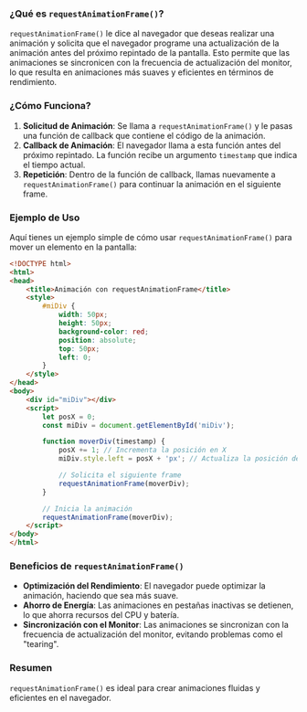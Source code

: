 ### ¿Qué es `requestAnimationFrame()`?

`requestAnimationFrame()` le dice al navegador que deseas realizar una animación y solicita que el navegador programe una actualización de la animación antes del próximo repintado de la pantalla. Esto permite que las animaciones se sincronicen con la frecuencia de actualización del monitor, lo que resulta en animaciones más suaves y eficientes en términos de rendimiento.

### ¿Cómo Funciona?

1. **Solicitud de Animación**: Se llama a `requestAnimationFrame()` y le pasas una función de callback que contiene el código de la animación.
2. **Callback de Animación**: El navegador llama a esta función antes del próximo repintado. La función recibe un argumento `timestamp` que indica el tiempo actual.
3. **Repetición**: Dentro de la función de callback, llamas nuevamente a `requestAnimationFrame()` para continuar la animación en el siguiente frame.

### Ejemplo de Uso

Aquí tienes un ejemplo simple de cómo usar `requestAnimationFrame()` para mover un elemento en la pantalla:

```html
<!DOCTYPE html>
<html>
<head>
    <title>Animación con requestAnimationFrame</title>
    <style>
        #miDiv {
            width: 50px;
            height: 50px;
            background-color: red;
            position: absolute;
            top: 50px;
            left: 0;
        }
    </style>
</head>
<body>
    <div id="miDiv"></div>
    <script>
        let posX = 0;
        const miDiv = document.getElementById('miDiv');

        function moverDiv(timestamp) {
            posX += 1; // Incrementa la posición en X
            miDiv.style.left = posX + 'px'; // Actualiza la posición del div

            // Solicita el siguiente frame
            requestAnimationFrame(moverDiv);
        }

        // Inicia la animación
        requestAnimationFrame(moverDiv);
    </script>
</body>
</html>
```

### Beneficios de `requestAnimationFrame()`

- **Optimización del Rendimiento**: El navegador puede optimizar la animación, haciendo que sea más suave.
- **Ahorro de Energía**: Las animaciones en pestañas inactivas se detienen, lo que ahorra recursos del CPU y batería.
- **Sincronización con el Monitor**: Las animaciones se sincronizan con la frecuencia de actualización del monitor, evitando problemas como el "tearing".

### Resumen

`requestAnimationFrame()` es ideal para crear animaciones fluidas y eficientes en el navegador.

